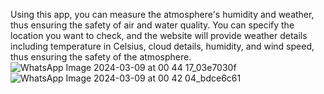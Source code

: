 Using this app, you can measure the atmosphere's humidity and weather, thus ensuring the safety of air and water quality. You can specify the location you want to check, and the website will provide weather details including temperature in Celsius, cloud details, humidity, and wind speed, thus ensuring the safety of the atmosphere.![WhatsApp Image 2024-03-09 at 00 44 17_03e7030f](https://github.com/NanduRajeev143/weather-app-for-air-and-water-quality-index-and-environment-monitoring-/assets/142685249/2ac486b7-bc50-4ccb-aa58-1c50510daa07)
![WhatsApp Image 2024-03-09 at 00 42 04_bdce6c61](https://github.com/NanduRajeev143/weather-app-for-air-and-water-quality-index-and-environment-monitoring-/assets/142685249/e239680d-c62a-4e93-b282-916ea48fc31f)
